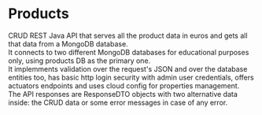 # Products
CRUD REST Java API that serves all the product data in euros and gets all that data from a MongoDB database.  
It connects to two different MongoDB databases for educational purposes only, using products DB as the primary one.  
It implemments validation over the request's JSON and over the database entities too, has basic http login security with admin user credentials, offers actuators endpoints and uses cloud config for properties management.  
The API responses are ResponseDTO objects with two alternative data inside: the CRUD data or some error messages in case of any error.